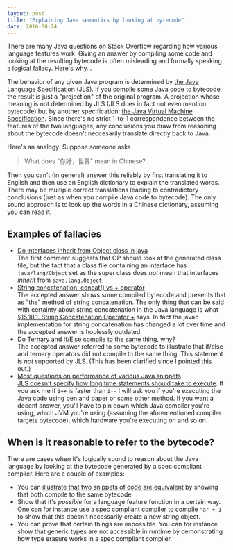 ```yaml
---
layout: post
title: "Explaining Java semantics by looking at bytecode"
date: 2016-08-24
---
```


There are many Java questions on Stack Overflow regarding how various language features work. Giving an answer by compiling some code and looking at the resulting bytecode is often misleading and formally speaking a logical fallacy. Here's why…

The behavior of any given Java program is determined by [the Java Language Specification](https://docs.oracle.com/javase/specs/jls/se8/html/index.html) (JLS). If you compile some Java code to bytecode, the result is just a "projection" of the original program. A projection whose meaning is not determined by JLS (JLS does in fact not even mention bytecode) but by another specification: [the Java Virtual Machine Specification](https://docs.oracle.com/javase/specs/jvms/se8/html/index.html). Since there's no strict 1-to-1 correspondence between the features of the two languages, any conclusions you draw from reasoning about the bytecode doesn't neccesarily translate directly back to Java. 

Here's an analogy: Suppose someone asks

> What does "你好，世界" mean in Chinese?

Then you can't (in general) answer this reliably by first translating it to English and then use an English dictionary to explain the translated words. There may be multiple correct translations leading to contradictory conclusions (just as when you compile Java code to bytecode). The only sound approach is to look up the words in a Chinese dictionary, assuming you can read it.

Examples of fallacies
---------------------
- [Do interfaces inherit from Object class in java](http://stackoverflow.com/q/6056124/276052)<br />The first comment suggests that OP should look at the generated class file, but the fact that a class file containing an interface has `java/lang/Object` set as the super class does *not* mean that interfaces *inherit* from `java.lang.Object`.
- [String concatenation: concat() vs + operator](http://stackoverflow.com/q/47605/276052)<br />The accepted answer shows some compiled bytecode and presents that as "the" method of string concatenation. The only thing that can be said with certainty about string concatenation in the Java language is what [§15.18.1. String Concatenation Operator +](https://docs.oracle.com/javase/specs/jls/se8/html/jls-15.html#jls-15.18.1) says. In fact the javac implementation for string concatenation has changed a lot over time and the accepted answer is hoplessly outdated.
- [Do Ternary and If/Else compile to the same thing, why?](http://stackoverflow.com/questions/35189762/do-ternary-and-if-else-compile-to-the-same-thing-why)<br />The accepted answer referred to some bytecode to illustrate that if/else and ternary operators did not compile to the same thing. This statement is *not* supported by JLS. (This has been clarified since I pointed this out.)
- [Most questions on performance of various Java snippets](http://stackoverflow.com/q/8553468/276052)<br />[JLS doesn't specify how long time statements should take to execute](http://stackoverflow.com/a/10553913/276052). If you ask me if `i++` is faster than `i--` I will ask you if you're executing the Java code using pen and paper or some other method. If you want a decent answer, you'll have to pin down which Java compiler you're using, which JVM you're using (assuming the aforementioned compiler targets bytecode), which hardware you're executing on and so on.

When is it reasonable to refer to the bytecode?
-----------------------------------------------
There are cases when it's logically sound to reason about the Java language by looking at the bytecode generated by a spec compliant compiler. Here are a couple of examples:

- You can [illustrate that two snippets of code are equivalent](http://stackoverflow.com/a/5125417/276052) by showing that both compile to the same bytecode
- Show that it's *possible* for a language feature function in a certain way. One can for instance use a spec compliant compiler to compile `"a" + 1` to show that this doesn't necessarily create a new string object.
- You can prove that certain things are impossible. You can for instance show that generic types are not accessible in runtime by demonstrating how type erasure works in a spec compliant compiler.
